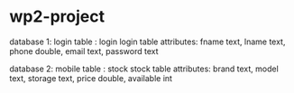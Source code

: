 # wp2-project
database 1: login
table : login
login table attributes: 
fname text, lname text, phone double, email text, password text

database 2: mobile
table : stock
stock table attributes:
brand text, model text, storage text, price double, available int

